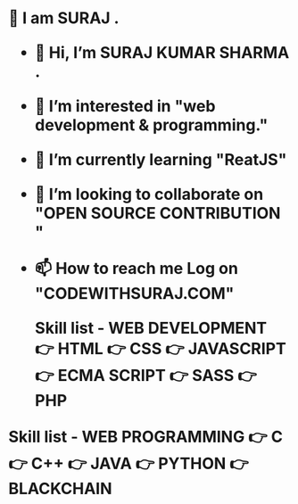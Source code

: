 
<h1> 👋 I am SURAJ .

- 👋 Hi, I’m SURAJ KUMAR SHARMA .
- 👀 I’m interested in "web development & programming."
- 🌱 I’m currently learning "ReatJS"
- 💞️ I’m looking to collaborate on  "OPEN SOURCE CONTRIBUTION "
- 📫 How to reach me Log on "CODEWITHSURAJ.COM"
  
  Skill list -  WEB DEVELOPMENT
             👉 HTML 
             👉 CSS
             👉 JAVASCRIPT
             👉 ECMA SCRIPT 
             👉 SASS
             👉 PHP
             
 Skill list -   WEB PROGRAMMING
              👉 C
              👉 C++
              👉 JAVA
              👉 PYTHON
              👉 BLACKCHAIN
              
                    
                    
         
            

<!---
sharma62/sharma62 is a ✨ special ✨ repository because its `README.md` (this file) appears on your GitHub profile.
You can click the Preview link to take a look at your changes.
--->

